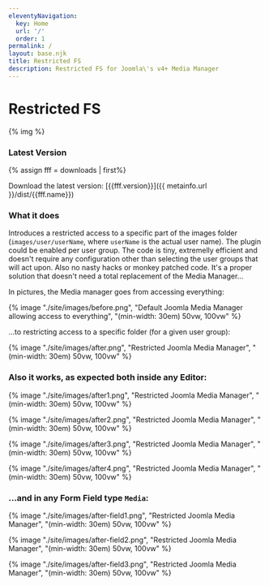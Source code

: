 ```yaml
---
eleventyNavigation:
  key: Home
  url: '/'
  order: 1
permalink: /
layout: base.njk
title: Restricted FS
description: Restricted FS for Joomla\'s v4+ Media Manager
---
```


# Restricted FS

{% img %}

### Latest Version
{% assign fff = downloads | first%}

Download the latest version: [{{fff.version}}]({{ metainfo.url }}/dist/{{fff.name}})

### What it does

Introduces a restricted access to a specific part of the images folder (`images/user/userName`, where `userName` is the actual user name). The plugin could be enabled per user group. The code is tiny, extremelly efficient and doesn't require any configuration other than selecting the user groups that will act upon. Also no nasty hacks or monkey patched code. It's a proper solution that doesn't need a total replacement of the Media Manager...

In pictures, the Media manager goes from accessing everything:

{% image "./site/images/before.png", "Default Joomla Media Manager allowing access to everything", "(min-width: 30em) 50vw, 100vw" %}

...to restricting access to a specific folder (for a given user group):

{% image "./site/images/after.png", "Restricted Joomla Media Manager", "(min-width: 30em) 50vw, 100vw" %}

### Also it works, as expected both inside any Editor:

{% image "./site/images/after1.png", "Restricted Joomla Media Manager", "(min-width: 30em) 50vw, 100vw" %}

{% image "./site/images/after2.png", "Restricted Joomla Media Manager", "(min-width: 30em) 50vw, 100vw" %}

{% image "./site/images/after3.png", "Restricted Joomla Media Manager", "(min-width: 30em) 50vw, 100vw" %}

{% image "./site/images/after4.png", "Restricted Joomla Media Manager", "(min-width: 30em) 50vw, 100vw" %}

### ...and in any Form Field type `Media`:

{% image "./site/images/after-field1.png", "Restricted Joomla Media Manager", "(min-width: 30em) 50vw, 100vw" %}

{% image "./site/images/after-field2.png", "Restricted Joomla Media Manager", "(min-width: 30em) 50vw, 100vw" %}

{% image "./site/images/after-field3.png", "Restricted Joomla Media Manager", "(min-width: 30em) 50vw, 100vw" %}

